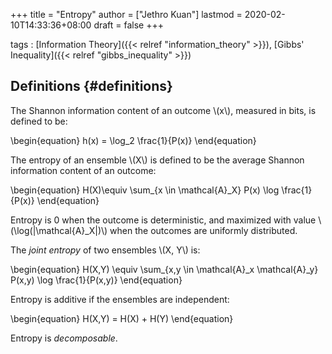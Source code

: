 +++
title = "Entropy"
author = ["Jethro Kuan"]
lastmod = 2020-02-10T14:33:36+08:00
draft = false
+++

tags
: [Information Theory]({{< relref "information_theory" >}}), [Gibbs' Inequality]({{< relref "gibbs_inequality" >}})


## Definitions {#definitions}

The Shannon information content of an outcome \\(x\\), measured in bits,
is defined to be:

\begin{equation}
  h(x) = \log\_2 \frac{1}{P(x)}
\end{equation}

The entropy of an ensemble \\(X\\) is defined to be the average Shannon
information content of an outcome:

\begin{equation}
  H(X)\equiv \sum\_{x \in \mathcal{A}\_X} P(x) \log \frac{1}{P(x)}
\end{equation}

Entropy is 0 when the outcome is deterministic, and maximized with
value \\(\log(|\mathcal{A}\_X|)\\) when the outcomes are uniformly
distributed.

The _joint entropy_ of two ensembles \\(X, Y\\) is:

\begin{equation}
  H(X,Y) \equiv \sum\_{x,y \in \mathcal{A}\_x \mathcal{A}\_y} P(x,y) \log \frac{1}{P(x,y)}
\end{equation}

Entropy is additive if the ensembles are independent:

\begin{equation}
  H(X,Y) = H(X) + H(Y)
\end{equation}

Entropy is _decomposable_.
